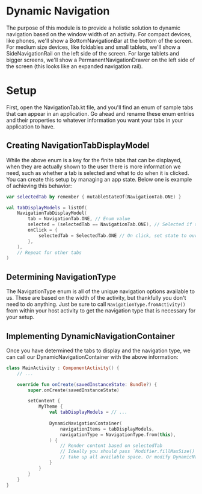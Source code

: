 # Dynamic Navigation

The purpose of this module is to provide a holistic solution to dynamic navigation based on the window width of an activity. For compact devices, like phones, we'll show a BottomNavigationBar at the bottom of the screen. For medium size devices, like foldables and small tablets, we'll show a SideNavigationRail on the left side of the screen. For large tablets and bigger screens, we'll show a PermanentNavigationDrawer on the left side of the screen (this looks like an expanded navigation rail). 

# Setup

First, open the NavigationTab.kt file, and you'll find an enum of sample tabs that can appear in an application. Go ahead and rename these enum entries and their properties to whatever information you want your tabs in your application to have. 

## Creating NavigationTabDisplayModel

While the above enum is a key for the finite tabs that can be displayed, when they are actually shown to the user there is more information we need, such as whether a tab is selected and what to do when it is clicked. You can create this setup by managing an app state. Below one is example of achieving this behavior:

```kotlin
var selectedTab by remember { mutableStateOf(NavigationTab.ONE) }

val tabDisplayModels = listOf(
    NavigationTabDisplayModel(
        tab = NavigationTab.ONE, // Enum value
        selected = (selectedTab == NavigationTab.ONE), // Selected if state equals enum value
        onClick = {
            selectedTab = SelectedTab.ONE // On click, set state to our enum value
        },
    ),
    // Repeat for other tabs
)
```

## Determining NavigationType

The NavigationType enum is all of the unique navigation options available to us. These are based on the width of the activity, but thankfully you don't need to do anything. Just be sure to call `NavigationType.fromActivity()` from within your host activity to get the navigation type that is necessary for your setup. 

## Implementing DynamicNavigationContainer

Once you have determined the tabs to display and the navigation type, we can call our DynamicNavigationContainer with the above information:

```kotlin
class MainActivity : ComponentActivity() {
    // ...

    override fun onCreate(savedInstanceState: Bundle?) {
        super.onCreate(savedInstanceState)

        setContent {
            MyTheme {
                val tabDisplayModels = // ...
                
                DynamicNavigationContainer(
                    navigationItems = tabDisplayModels,
                    navigationType = NavigationType.from(this),
                ) {
                    // Render content based on selectedTab
                    // Ideally you should pass `Modifier.fillMaxSize()` with your content to 
                    // take up all available space. Or modify DynamicNavigationContainer to do this for you. 
                }
            }
        }
    }
}
```